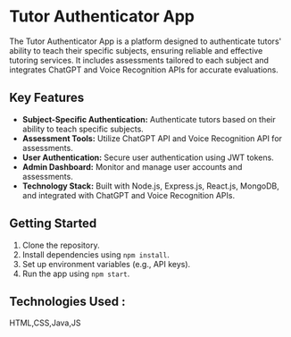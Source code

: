 



# Tutor Authenticator App

The Tutor Authenticator App is a platform designed to authenticate tutors' ability to teach their specific subjects, ensuring reliable and effective tutoring services. It includes assessments tailored to each subject and integrates ChatGPT and Voice Recognition APIs for accurate evaluations.

## Key Features

- **Subject-Specific Authentication:** Authenticate tutors based on their ability to teach specific subjects.
- **Assessment Tools:** Utilize ChatGPT API and Voice Recognition API for assessments.
- **User Authentication:** Secure user authentication using JWT tokens.
- **Admin Dashboard:** Monitor and manage user accounts and assessments.
- **Technology Stack:** Built with Node.js, Express.js, React.js, MongoDB, and integrated with ChatGPT and Voice Recognition APIs.

## Getting Started

1. Clone the repository.
2. Install dependencies using `npm install`.
3. Set up environment variables (e.g., API keys).
4. Run the app using `npm start`.

## Technologies Used : 
HTML,CSS,Java,JS

